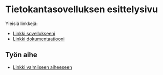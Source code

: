 # Tietokantasovelluksen esittelysivu

Yleisiä linkkejä:

* [Linkki sovellukseeni](http://leevihei.users.cs.helsinki.fi/tsoha/esittelysivu.html)
* [Linkki dokumentaatiooni](https://github.com/SovietLada/Tietokantaprojekti/blob/master/doc/dokumentaatio.pdf)

## Työn aihe

* [Linkki valmiiseen aiheeseen](http://advancedkittenry.github.io/suunnittelu_ja_tyoymparisto/aiheet/Muistilista.html)
